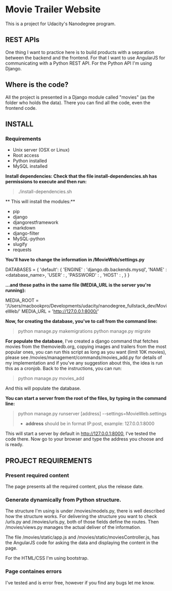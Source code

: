 # Movie Trailer Website

This is a project for Udacity's Nanodegree program.

## REST APIs

One thing I want to practice here is to build products with a separation between the backend and the frontend. For that I want to use AngularJS for communicating with a Python REST API. For the Python API I'm using Django.

## Where is the code?

All the project is presented in a Django module called "movies" (as the folder who holds the data). There you can find all the code, even the frontend code.

## INSTALL

### Requirements
* Unix server (OSX or Linux)
* Root access
* Python installed
* MySQL installed

**Install dependencies: Check that the file install-dependencies.sh has permissions to execute and then run:**

> ./install-dependencies.sh

** This will install the modules:**
- pip
- django
- djangorestframework
- markdown
- django-filter
- MySQL-python
- slugify
- requests

**You'll have to change the information in /MovieWeb/settings.py**

DATABASES = {
    'default': {
        'ENGINE'    : 'django.db.backends.mysql',
        'NAME'      : <database_name>,
        'USER'      : <username>,
        'PASSWORD'  : <pass>,
        'HOST'      : <host>,
    }
}

**...and these paths in the same file (MEDIA_URL is the server you're running):**

MEDIA_ROOT = '/Users/macbookpro/Developments/udacity/nanodegree_fullstack_dev/MovieWeb/'
MEDIA_URL = 'http://127.0.0.1:8000/'

**Now, for creating the database, you've to call from the command line:**

> python manage.py makemigrations
> python manage.py migrate

**For populate the database**, I've created a django command that fetches movies from the themoviedb.org, copying images and trailers from the most popular ones, you can run this script as long as you want (limit 10K movies), please see /movies/management/commands/movies_add.py for details of my implementation and if you've any suggestion about this, the idea is run this as a cronjob.
Back to the instructions, you can run:

> python manage.py movies_add

And this will populate the database.

**You can start a server from the root of the files, by typing in the command line:**

> python manage.py runserver [address] --settings=MovieWeb.settings
> - **address** should be in format IP:post, example: 127.0.0.1:8000

This will start a server by default in http://127.0.0.1:8000, I've tested the code there.
Now go to your browser and type the address you choose and is ready.


## PROJECT REQUIREMENTS

### Present required content

The page presents all the required content, plus the release date.

### Generate dynamically from Python structure.

The structure I'm using is under /movies/models.py, there is well described how the structure works. For delivering the structure you want to check /urls.py and /movies/urls.py, both of those fields define the routes. Then /movies/views.py manages the actual deliver of the information.

The file /movies/static/app.js and /movies/static/moviesController.js, has the AngularJS code for asking the data and displaying the content in the page.

For the HTML/CSS I'm using bootstrap.

### Page containes errors
I've tested and is error free, however if you find any bugs let me know.